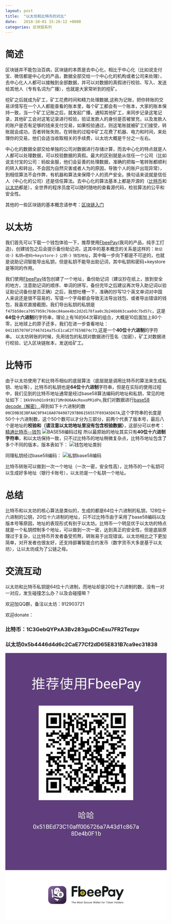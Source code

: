 ```yaml
---
layout: post
title:  "以太坊和比特币的对比"
date:   2018-10-01 15:26:12 +0800
categories: 区块链系列
---
```


# 简述    

区块链并不能包治百病，区块链的本质是去中心化，相比于中心化（比如说支付宝、微信都是中心化的产品，数据全部交给一个中心化的机构或者公司来处理），去中心化人人都可以接触到全部数据，并可以对数据的真假进行校验、写入、发送给其他人（专有名词为广播），也就是大家常听到的挖矿。   

挖矿之后就成为矿工，矿工花费时间和精力处理数据,这称为记账，把你转账的交易详情写在一个人人都能查看的账本里，每个矿工都会有一个账本，大家的账本保持一致，当一个矿工记账之后，就发起广播，通知其他矿工，来同步记录这笔记录，其他矿工会对这笔记录进行校验，验证发款人的身份是否被冒充，以及发款人的账户是否有足够的钱来支付交易，如果校验通过，则这笔账就被矿工们接受，转账就会成功，否者转账失败。在转账的过程中矿工花费了机器、电力和时间，来处理你的交易，他们会适当收取相关的手续费，以太坊大概是千分之一左右。

中心化的数据全部交给单独的公司对数据进行存储计算，而去中心化的特点就是人人都可以处理数据，可以校验数据的真假。最大的区别就是从信任一个公司（比如说支付宝的公司：蚂蚁金服，他们会妥善的处理数据，准确的把每一笔转账都顺利的转入和转出，不会因为自然灾害或者人为的原因，导致个人的账户出现异常），到相信算法不会作弊，有机器和算法来保障个人的资产安全。换句话来说就是信任人（中心化的公司）还是信任算法。去中心化的算法基本上都是开源的（[比特币](https://github.com/bitcoin/bitcoin)和[以太坊](https://github.com/ethereum)都是），全世界的程序员度可以随时随地的查看源代码，检验算法的公平和安全性。

其他的一些区块链的基本概念请参考：[区块链入门](https://mivanzhang.github.io/%E5%8C%BA%E5%9D%97%E9%93%BE%E7%B3%BB%E5%88%97/2018/10/01/bolckchain_basic.html)


# 以太坊   
我们首先可以下载一个钱包体验一下，推荐使用[FbeePay](https://www.fbee.one/fbeepay)(我司的产品，纯手工打造)，创建钱包之后会提示备份助记词，这其中的基本概念的关系是这样的：```助记词-》私钥=密码+keystore-》公钥-》钱包地址```，其中每一步向下都是不可逆的，也就是说助记词智能导出私钥，但是私钥不能导出助记词，其中私钥和密码+keystore是等同的作用。

我们使用[FbeePay](https://www.fbee.one/fbeepay)钱包创建了一个地址，备份助记词（建议抄在纸上，放到安全的地方，注意助记词的顺序、单词的拼写，备份完毕之后建议再次导入助记词以验证助记词备份是否正确）之后，我想吐槽一下，准确的抄写12个英文单词对中国人来说还是很不容易的，写错一个字母都会导致无法导出钱包、或者导出错误的钱包，我喜欢直接截图，我们导出私钥的私钥是```f475b58eca7057959c76dec84aee4bc2d2d178faa0c3b246b863caa0dc7bd57c```，这是**64位十六进制**的字符串，理论上有16的64次幂的组合，大概是10后面加上80个零，比地球上的原子还多，我们在进一步查看地址：```0411857076F2f467d14a75cE1caE2f7E59B74c73```,这是一个**40位十六进制**的字符串。
以太坊转账的时候，先用钱包的私钥对数据进行签名（加密），矿工对数据进行校验、记入区块链账本，发送给矿工。
# 比特币
由于以太坊使用了和比特币相似的底层算法（底层就是调用比特币的算法来生成私钥、地址等），比特币的私钥也是**64位十六进制**字符串，但是在实际的使用过程中，我们见到的比特币地址通常是经过base58算法编码的地址和私钥，常见的地址如下：```1Kk9VohQ1n9tB171Mn9U6AAcRoxoPR1dPo```,我们对数据进行[base58 decode（解密）](http://lenschulwitz.com/base58),得到如下十六进制的数```00CD9B3E3BFAAC9F9418A0704987297B06156557F893A5D67A```,这个字符串的长度是50个十六进制数，这个50个数可以才分为三部分，前两个代表了版本号，最后八个是地址的**校验和（请注意以太坊地址里没有包含校验数据）**，这部分可以参考：[精通比特币--钱包](https://github.com/tianmingyun/MasterBitcoin2CN/blob/master/ch04.md)
![BASE58编码过程](https://camo.githubusercontent.com/5f7f239a6d9d036819fceb567f8a88246fb97d30/687474703a2f2f75706c6f61642d696d616765732e6a69616e7368752e696f2f75706c6f61645f696d616765732f313738353935392d666433643832306535626131343734632e706e673f696d6167654d6f6772322f6175746f2d6f7269656e742f7374726970253743696d61676556696577322f322f772f31323430)
所以最原始的地址其实只有**40位十六进制字符串**，和以太坊保持一致，只不过比特币的地址稍微复杂点，比特币地址包含了多个不同的版本，版本表如下：
![钱包地址类别](https://camo.githubusercontent.com/197930a978ae9ff0a6e66ce2145ca9bd2400010f/687474703a2f2f75706c6f61642d696d616765732e6a69616e7368752e696f2f75706c6f61645f696d616765732f313738353935392d663363643334366661316238316232622e706e673f696d6167654d6f6772322f6175746f2d6f7269656e742f7374726970253743696d61676556696577322f322f772f31323430)

同理私钥经过base58编码：
![私钥base58编码](https://camo.githubusercontent.com/997be5e2fc4426ee347a334abf9c28bc2d7962aa/687474703a2f2f75706c6f61642d696d616765732e6a69616e7368752e696f2f75706c6f61645f696d616765732f313738353935392d666139313665626266356330643263662e706e673f696d6167654d6f6772322f6175746f2d6f7269656e742f7374726970253743696d61676556696577322f322f772f31323430)

比特币转账可以做到一次一个地址（一次一密，安全性高），比特币的一个私钥可以生成好多地址（银行卡账号），以太坊是一个私钥一个地址。


# 总结
比特币和以太坊的核心算法是类似的，生成的都是64位十六进制的私钥，128位十六进制的公钥，20位十六进制的地址，只不过比特币由于采用了base58编码以及版本号等原因，地址的表现形式有别于以太坊。比特币一个明显优于以太坊的特点就是一个私钥控制多个地址，可以做到一次一密，达到真正的安全性，但是底层原理过于复杂，让比特币开发者备受煎熬，转账易于出现错误。以太坊相比之下更加简单，对开发者也很友好，还支持部署智能合约发币（数字货币大多是基于以太坊），让以太坊成为了公链之母。

# 交流互动
以太坊和比特币私钥是64位十六进制，而地址却是20位十六进制的数，没有一对一对应，发生碰撞怎么办？以及会碰撞嘛？

欢迎加QQ群，备注以太坊：912903721

欢迎donate：
### 比特币：1C3GebQYPxA3Bv283guDCnEsu7FR2Tezpv
### 以太坊0x5b4446d4d6c2CaE77Cf2dD65E831B7ca9ec31838
![0x5b4446d4d6c2CaE77Cf2dD65E831B7ca9ec31838](https://raw.githubusercontent.com/mivanzhang/mivanzhang.github.io/master/_posts/image/myethwallet.jpeg)




